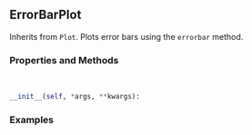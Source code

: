 ## <a id="McUtils.Plots.Plots.ErrorBarPlot">ErrorBarPlot</a>
Inherits from `Plot`.
Plots error bars using the `errorbar` method.

### Properties and Methods
<a id="McUtils.Plots.Plots.ErrorBarPlot.__init__" class="docs-object-method">&nbsp;</a>
```python
__init__(self, *args, **kwargs): 
```

### Examples


